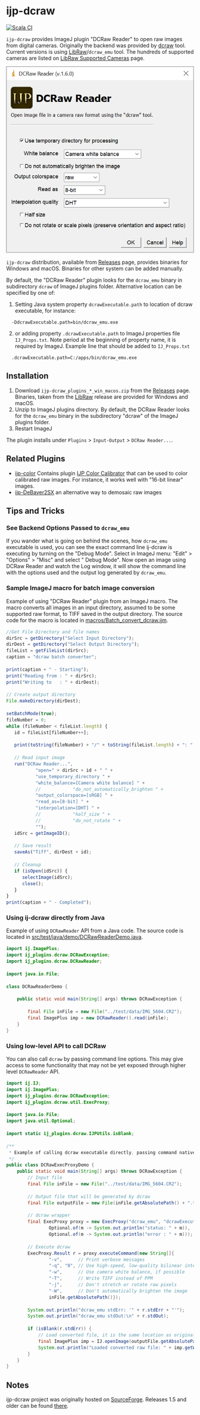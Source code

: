 ijp-dcraw
=========

[![Scala CI](https://github.com/ij-plugins/ijp-dcraw/actions/workflows/scala.yml/badge.svg)](https://github.com/ij-plugins/ijp-dcraw/actions/workflows/scala.yml)

`ijp-dcraw` provides ImageJ plugin "DCRaw Reader" to open raw images from digital cameras. Originally the backend was
provided by [dcraw] tool. Current versions is using [LibRaw]/`dcraw_emu` tool. The hundreds of supported cameras are
listed on [LibRaw Supported Cameras] page.

![Image Calibrator](assets/DCRaw_Reader_Dialog.png)

`ijp-dcraw` distribution, available from [Releases] page, provides binaries for Windows and macOS. Binaries for other
system can be added manually.

By default, the "DCRaw Reader" plugin looks for the `dcraw_emu` binary in subdirectory `dcraw` of ImageJ plugins folder.
Alternative location can be specified by one of:

1. Setting Java system property `dcrawExecutable.path` to location of dcraw executable, for instance:

  ```
    -DdcrawExecutable.path=bin/dcraw_emu.exe
  ```

2. or adding property `.dcrawExecutable.path` to ImageJ properties file `IJ_Props.txt`. Note period at the beginning of
   property name, it is required by ImageJ. Example line that should be added to `IJ_Props.txt`

  ```
    .dcrawExecutable.path=C:/apps/bin/dcraw_emu.exe
  ```

Installation
------------

1. Download `ijp-dcraw_plugins_*_win_macos.zip` from the [Releases] page. Binaries, taken from the [LibRaw] release are
   provided for Windows and macOS.
2. Unzip to ImageJ plugins directory. By default, the DCRaw Reader looks for the `dcraw_emu` binary in the
   subdirectory "dcraw" of the ImageJ plugins folder.
3. Restart ImageJ

The plugin installs under `Plugins` > `Input-Output` > `DCRaw Reader...`.

Related Plugins
---------------

* [ijp-color] Contains plugin [IJP Color Calibrator] that can be used to color calibrated raw images. For instance, it
  works well with "16-bit linear" images.
* [ijp-DeBayer2SX] an alternative way to demosaic raw images

Tips and Tricks
---------------

### See Backend Options Passed to `dcraw_emu`

If you wander what is going on behind the scenes, how `dcraw_emu` executable is used, you can see the exact command line
ij-dcraw is executing by turning on the "Debug Mode". Select in ImageJ menu: "Edit" > "Options" > "Misc" and select "
Debug Mode". Now open an image using DCRaw Reader and watch the Log window, it will show the command line with the
options used and the output log generated by `dcraw_emu`.

### Sample ImageJ macro for batch image conversion

Example of using "DCRaw Reader" plugin from an ImageJ macro. The macro converts all images in an input directory,
assumed to be some supported raw format, to TIFF saved in the output directory. The source code for the macro is located
in [macros/Batch_convert_dcraw.ijm].

```javascript
//Get File Directory and file names
dirSrc = getDirectory("Select Input Directory");
dirDest = getDirectory("Select Output Directory");
fileList = getFileList(dirSrc);
caption = "dcraw batch converter";

print(caption + " - Starting");
print("Reading from : " + dirSrc);
print("Writing to   : " + dirDest);

// Create output directory
File.makeDirectory(dirDest);

setBatchMode(true);
fileNumber = 0;
while (fileNumber < fileList.length) {
   id = fileList[fileNumber++];

   print(toString(fileNumber) + "/" + toString(fileList.length) + ": " + id);

   // Read input image
   run("DCRaw Reader...",
           "open=" + dirSrc + id + " " +
           "use_temporary_directory " +
           "white_balance=[Camera white balance] " +
           //            "do_not_automatically_brighten " +
           "output_colorspace=[sRGB] " +
           "read_as=[8-bit] " +
           "interpolation=[DHT] " +
           //            "half_size " +
           //            "do_not_rotate " +
           "");
   idSrc = getImageID();

   // Save result
   saveAs("Tiff", dirDest + id);

   // Cleanup
   if (isOpen(idSrc)) {
      selectImage(idSrc);
      close();
   }
}
print(caption + " - Completed");
```

### Using ij-dcraw directly from Java

Example of using `DCRawReader` API from a Java code. The source code is located
in [src/test/java/demo/DCRawReaderDemo.java].

```java
import ij.ImagePlus;
import ij_plugins.dcraw.DCRawException;
import ij_plugins.dcraw.DCRawReader;

import java.io.File;

class DCRawReaderDemo {

    public static void main(String[] args) throws DCRawException {

        final File inFile = new File("../test/data/IMG_5604.CR2");
        final ImagePlus imp = new DCRawReader().read(inFile);
    }
}
```

### Using low-level API to call DCRaw
You can also call `dcraw` by passing command line options. This may give access to some functionality 
that may not be yet exposed through higher level `DCRawReader` API.

```java
import ij.IJ;
import ij.ImagePlus;
import ij_plugins.dcraw.DCRawException;
import ij_plugins.dcraw.util.ExecProxy;

import java.io.File;
import java.util.Optional;

import static ij_plugins.dcraw.IJPUtils.isBlank;

/**
 * Example of calling dcraw executable directly, passing command native line options
 */
public class DCRawExecProxyDemo {
    public static void main(String[] args) throws DCRawException {
        // Input file
        final File inFile = new File("../test/data/IMG_5604.CR2");

        // Output file that will be generated by dcraw
        final File outputFile = new File(inFile.getAbsolutePath() + ".tiff");

        // dcraw wrapper
        final ExecProxy proxy = new ExecProxy("dcraw_emu", "dcrawExecutable.path",
                Optional.of(m -> System.out.println("status: " + m)),
                Optional.of(m -> System.out.println("error : " + m)));

        // Execute dcraw
        ExecProxy.Result r = proxy.executeCommand(new String[]{
                "-v",      // Print verbose messages
                "-q", "0", // Use high-speed, low-quality bilinear interpolation.
                "-w",      // Use camera white balance, if possible
                "-T",      // Write TIFF instead of PPM
                "-j",      // Don't stretch or rotate raw pixels
                "-W",      // Don't automatically brighten the image
                inFile.getAbsolutePath()});

        System.out.println("dcraw_emu stdErr: '" + r.stdErr + "'");
        System.out.println("dcraw_emu stdOut:\n" + r.stdOut);

        if (isBlank(r.stdErr)) {
            // Load converted file, it is the same location as original raw file but with extension '.tiff'
            final ImagePlus imp = IJ.openImage(outputFile.getAbsolutePath());
            System.out.println("Loaded converted raw file: " + imp.getWidth() + " by " + imp.getHeight());
        }
    }
}
```

Notes
-----

ijp-dcraw project was originally hosted on [SourceForge]. Releases 1.5 and older can be found [there][SourceForge].

[dcraw]: https://en.wikipedia.org/wiki/Dcraw

[LibRaw]: https://www.libraw.org/about

[LibRaw Supported Cameras]: https://www.libraw.org/supported-cameras

[Releases]: https://github.com/ij-plugins/ijp-dcraw/releases

[SourceForge]: http://ij-plugins.sourceforge.net/plugins/dcraw/index.html

[ijp-color]: https://github.com/ij-plugins/ijp-color

[ijp-DeBayer2SX]: https://github.com/ij-plugins/ijp-DeBayer2SX

[IJP Color Calibrator]: https://github.com/ij-plugins/ijp-color/wiki/Color-Calibrator

[macros/Batch_convert_dcraw.ijm]: https://github.com/ij-plugins/ijp-dcraw/blob/master/macros/Batch_convert_dcraw.ijm

[src/test/java/demo/DCRawReaderDemo.java]: https://github.com/ij-plugins/ijp-dcraw/blob/master/src/test/java/demo/DCRawReaderDemo.java
